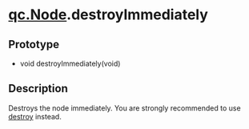 # [qc.Node](CNode.md).destroyImmediately

## Prototype
* void destroyImmediately(void)

## Description
Destroys the node immediately. You are strongly recommended to use [destroy](node_destroy.md) instead.
